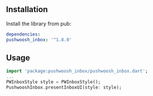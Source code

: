 ## Installation

Install the library from pub:

```yaml
dependencies:
pushwoosh_inbox: '^1.8.0'
```

## Usage
```dart
import 'package:pushwoosh_inbox/pushwoosh_inbox.dart';
...
PWInboxStyle style = PWInboxStyle();
PushwooshInbox.presentInboxUI(style: style);
```
